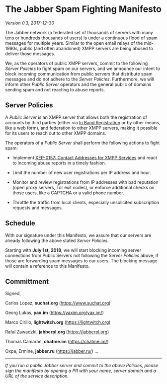 # The Jabber Spam Fighting Manifesto

*Version 0.3, 2017-12-30*

The Jabber network (a federated set of thousands of servers with many
tens or hundreds thousands of users) is under a continuous flood of spam
messages for multiple years. Similar to the open email relays of the
mid-1990s, public (and often abandoned) XMPP servers are being abused to
deliver those messages.

We, as the operators of public XMPP servers, commit to the following
*Server Policies* to fight spam on our servers, and we announce our intent
to block incoming communication from public servers that distribute spam
messages and do not adhere to the *Server Policies*. Furthermore, we
will inform other *Public Server* operators and the general public of
domains sending spam and not reacting to abuse reports.

## Server Policies

A *Public Server* is an XMPP server that allows both the registration of
accounts by third parties (either via [In Band Registration][XEP-0077]
or by other means, like a web form), and federation to other XMPP
servers, making it possible for its users to reach out to other XMPP
domains.

The operators of a *Public Server* shall perform the following actions to
fight spam:

* Implement [XEP-0157: Contact Addresses for XMPP Services][XEP-0157] and
  react to incoming abuse reports in a timely fashion.

* Limit the number of new user registrations per IP address and hour.

* Monitor and review registrations from IP addresses with bad reputation
  (open proxy servers, Tor exit nodes), or enforce additional checks on
  those users, like a CAPTCHA or a valid phone number.

* Throttle the traffic from local clients, especially unsolicited
  subscription requests and messages.


[XEP-0077]: https://xmpp.org/extensions/xep-0077.html
[XEP-0157]: https://xmpp.org/extensions/xep-0157.html

## Schedule

With our signature under this Manifesto, we assure that our servers are
already following the above stated *Server Policies*.

Starting with **July 1st, 2018**, we will start blocking incoming server
connections from Public Servers not following the *Server Policies* above,
if those are forwarding spam messages to our users. The blocking message
will contain a reference to this Manifesto.

## Committment

Signed,

Carlos Lopez, **suchat.org** (https://www.suchat.org)

Georg Lukas, **yax.im** (https://yaxim.org/yax.im/)

Marco Cirillo, **lightwitch.org** (https://lightwitch.org)

Rafal Zawadzki, **jabberpl.org** (https://jabberpl.org)

Thomas Camaran, **chatme.im** (https://chatme.im/)

Oxpa, Ermine, **jabber.ru** (https://jabber.ru/)
...

*	*	*

_If you run a public Jabber server and commit to the above Policies, please
sign the manifesto by opening a PR with your name, server domain and a URL
of the service description._
